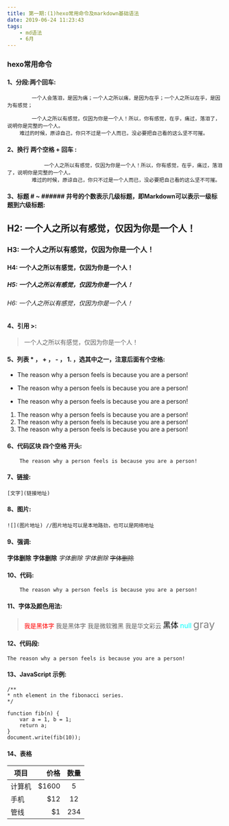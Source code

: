 ```yaml
---
title: 第一期:(1)hexo常用命令及markdown基础语法
date: 2019-06-24 11:23:43
tags:
    - md语法
    - 6月
---
```

### hexo常用命令

#### 1、分段:两个回车:
```
        一个人会落泪，是因为痛；一个人之所以痛，是因为在乎；一个人之所以在乎，是因为有感觉；
     
        一个人之所以有感觉，仅因为你是一个人！所以，你有感觉，在乎，痛过，落泪了，说明你是完整的一个人。
    难过的时候，原谅自己，你只不过是一个人而已，没必要把自己看的这么坚不可摧。
```

#### 2、换行 两个空格 + 回车 :
```
            一个人之所以有感觉，仅因为你是一个人！所以，你有感觉，在乎，痛过，落泪了，说明你是完整的一个人。  
        难过的时候，原谅自己，你只不过是一个人而已，没必要把自己看的这么坚不可摧。
```
#### 3、标题 # ~ ###### 井号的个数表示几级标题，即Markdown可以表示一级标题到六级标题:

## H2: 一个人之所以有感觉，仅因为你是一个人！
### H3: 一个人之所以有感觉，仅因为你是一个人！
#### H4: 一个人之所以有感觉，仅因为你是一个人！
##### H5: 一个人之所以有感觉，仅因为你是一个人！
###### H6: 一个人之所以有感觉，仅因为你是一个人！

#### 4、引用 >:

> 一个人之所以有感觉，仅因为你是一个人！

#### 5、列表 * ， + ， - ， 1. ，选其中之一，注意后面有个空格:

* The reason why a person feels is because you are a person!
+ The reason why a person feels is because you are a person!
- The reason why a person feels is because you are a person!

1. The reason why a person feels is because you are a person!
2. The reason why a person feels is because you are a person!
3. The reason why a person feels is because you are a person!
    
#### 6、代码区块 四个空格 开头:
```
    The reason why a person feels is because you are a person!
```
#### 7、链接:
`
    [文字](链接地址)
`

#### 8、图片:
`
    ![](图片地址) //图片地址可以是本地路劲，也可以是网络地址
`
#### 9、强调:

**字体删除** 
__字体删除__ 
_字体删除_ 
*字体删除*
~~字体删除~~

#### 10、代码:

```
    The reason why a person feels is because you are a person! 
```
#### 11、字体及颜色用法:

> <font color=red face="黑体">我是黑体字</font>
> <font face="黑体">我是黑体字</font>
> <font face="微软雅黑">我是微软雅黑</font>
> <font face="STCAIYUN">我是华文彩云</font>
> <font color=black size=4 face="黑体">黑体</font>
> <font color=#00ffff size=3>null</font>
> <font color=gray size=5>gray</font>

#### 12、代码段:

`
The reason why a person feels is because you are a person! 
`

#### 13、JavaScript 示例:

```
/**
* nth element in the fibonacci series.
*/

function fib(n) {
    var a = 1, b = 1;
    return a;
}
document.write(fib(10));
```

#### 14、表格
 
| 项目        | 价格    |  数量   |
| --------    | -----: | :----:  |
| 计算机      | \$1600  |   5    |
| 手机        |   \$12  |   12   |
| 管线        |    \$1  |   234  |



